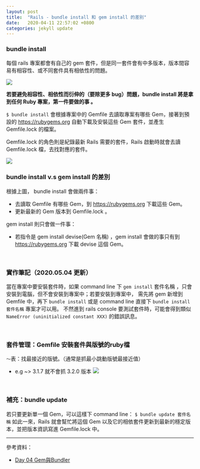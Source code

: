 ```yaml
---
layout: post
title:  "Rails - bundle install 和 gem install 的差別"
date:   2020-04-11 22:57:02 +0800
categories: jekyll update
---
```



### bundle install

每個 rails 專案都會有自己的 gem 套件，但是同一套件會有中多版本，版本間容易有相容性、或不同套件具有相依性的問題。

![](https://i.imgur.com/GfYlBSF.png)


**若要避免相容性、相依性而衍伸的（要除更多 bug）問題，bundle install 將是拿到任何 Ruby 專案，第一件要做的事 。**


`$ bundle install` 會根據專案中的 Gemfile 去讀取專案有哪些 Gem，接著到預設的 https://rubygems.org 自動下載及安裝這些 Gem 套件，並產生 Gemfile.lock 的檔案。

Gemfile.lock 的角色則是紀錄最新 Rails 需要的套件，Rails 啟動時就會去讀 Gemfile.lock 檔，去找對應的套件。

![](https://i.imgur.com/qTHBEnP.jpg)



### bundle install v.s gem install 的差別
根據上圖，
bundle install 會做兩件事：
* 去讀取 Gemfile 有哪些 Gem，到 https://rubygems.org 下載這些 Gem。
* 更新最新的 Gem 版本到 Gemfile.lock 。

gem install 則只會做一件事：
* 若指令是 gem install devise(Gem 名稱) ，gem install 會做的事只有到 https://rubygems.org 下載 devise 這個 Gem。

<br>

### 實作筆記（2020.05.04 更新）
當在專案中要安裝套件時，如果 command line 下 `gem install` 套件名稱 ，只會安裝到電腦，但不會安裝到專案中；若要安裝到專案中， 需先將 gem 新增到 Gemfile 中，再下 `bundle install` 或是 command line 直接下 `bundle install 套件名稱` 專案才可以用。 不然進到 rails console 要測試套件時，可能會得到類似 `NameError (uninitialized constant XXX)` 的錯誤訊息。

<br>


### 套件管理：Gemfile 安裝套件與版號的ruby檔

`～`表：找最接近的版號。（通常是抓最小跳動版號最接近值）
  - e.g ~> 3.1.7 就不會抓 3.2.0 版本
![](https://i.imgur.com/LkyJepJ.png)

<br>

### 補充：bundle update
若只要更新單一個 Gem，可以這樣下 command line：
```$ bundle update 套件名稱```
如此一來，Rails 就會幫忙將這個 Gem 以及它的相依套件更新到最新的穩定版本，並把版本資訊寫進 Gemfile.lock 中。


---

參考資料：
* [Day 04 Gem與Bundler](https://ithelp.ithome.com.tw/articles/10217717)


